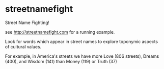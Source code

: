 streetnamefight
===============

Street Name Fighting!

see http://streetnamefight.com for a running example.

Look for words which appear in street names to explore toponymic aspects
of cultural values.

For example, in America's streets we have  more Love (806 streets), 
Dreams (400), and Wisdom (141) than Money (119) or Truth (37)
